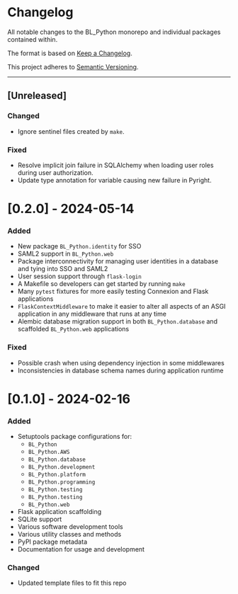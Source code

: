 # Changelog
All notable changes to the BL_Python monorepo and individual packages contained within.

The format is based on [Keep a Changelog](https://keepachangelog.com/en/1.1.0/).

This project adheres to [Semantic Versioning](https://semver.org/spec/v2.0.0.html).

---

## [Unreleased]
### Changed
- Ignore sentinel files created by `make`.

### Fixed
- Resolve implicit join failure in SQLAlchemy when loading user roles during user authorization.
- Update type annotation for variable causing new failure in Pyright.

# [0.2.0] - 2024-05-14
### Added
- New package `BL_Python.identity` for SSO
- SAML2 support in `BL_Python.web`
- Package interconnectivity for managing user identities in a database and tying into SSO and SAML2
- User session support through `flask-login`
- A Makefile so developers can get started by running `make`
- Many `pytest` fixtures for more easily testing Connexion and Flask applications
- `FlaskContextMiddleware` to make it easier to alter all aspects of an ASGI application in any middleware that runs at any time
- Alembic database migration support in both `BL_Python.database` and scaffolded `BL_Python.web` applications

### Fixed
- Possible crash when using dependency injection in some middlewares
- Inconsistencies in database schema names during application runtime

# [0.1.0] - 2024-02-16
### Added
- Setuptools package configurations for:
  - `BL_Python`
  - `BL_Python.AWS`
  - `BL_Python.database`
  - `BL_Python.development`
  - `BL_Python.platform`
  - `BL_Python.programming`
  - `BL_Python.testing`
  - `BL_Python.testing`
  - `BL_Python.web`
- Flask application scaffolding
- SQLite support
- Various software development tools
- Various utility classes and methods
- PyPI package metadata
- Documentation for usage and development

### Changed
- Updated template files to fit this repo
